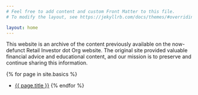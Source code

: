 ```yaml
---
# Feel free to add content and custom Front Matter to this file.
# To modify the layout, see https://jekyllrb.com/docs/themes/#overriding-theme-defaults

layout: home
---
```

This website is an archive of the content previously available on the now-defunct Retail Investor dot Org website. The original site provided valuable financial advice and educational content, and our mission is to preserve and continue sharing this information.

{% for page in site.basics %}
* [{{ page.title }}]({{site.baseurl}}{{page.url}})
{% endfor %}
